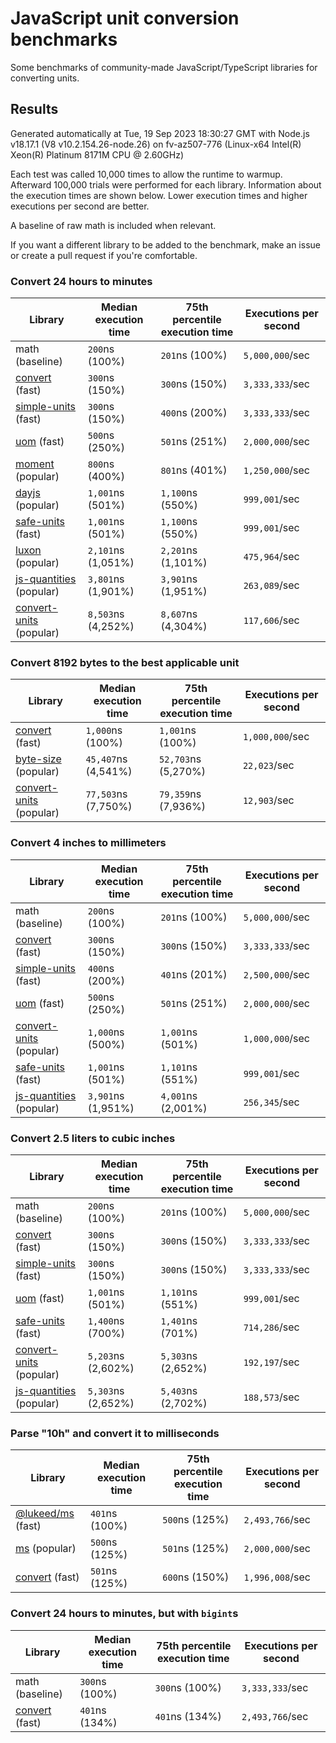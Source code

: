 # JavaScript unit conversion benchmarks

Some benchmarks of community-made JavaScript/TypeScript libraries for converting units.

## Results

<!-- beginblock(results) -->

Generated automatically at Tue, 19 Sep 2023 18:30:27 GMT with Node.js v18.17.1 (V8 v10.2.154.26-node.26) on fv-az507-776 (Linux-x64 Intel(R) Xeon(R) Platinum 8171M CPU @ 2.60GHz)

Each test was called 10,000 times to allow the runtime to warmup.
Afterward 100,000 trials were performed for each library.
Information about the execution times are shown below.
Lower execution times and higher executions per second are better.

A baseline of raw math is included when relevant.

If you want a different library to be added to the benchmark, make an issue or create a pull request if you're comfortable.

### Convert 24 hours to minutes

| Library                                                            | Median execution time | 75th percentile execution time | Executions per second |
| ------------------------------------------------------------------ | --------------------- | ------------------------------ | --------------------- |
| math (baseline)                                                    | `200`ns (100%)        | `201`ns (100%)                 | `5,000,000`/sec       |
| [convert](https://npmjs.com/package/convert) (fast)                | `300`ns (150%)        | `300`ns (150%)                 | `3,333,333`/sec       |
| [simple-units](https://npmjs.com/package/simple-units) (fast)      | `300`ns (150%)        | `400`ns (200%)                 | `3,333,333`/sec       |
| [uom](https://npmjs.com/package/uom) (fast)                        | `500`ns (250%)        | `501`ns (251%)                 | `2,000,000`/sec       |
| [moment](https://npmjs.com/package/moment) (popular)               | `800`ns (400%)        | `801`ns (401%)                 | `1,250,000`/sec       |
| [dayjs](https://npmjs.com/package/dayjs) (popular)                 | `1,001`ns (501%)      | `1,100`ns (550%)               | `999,001`/sec         |
| [safe-units](https://npmjs.com/package/safe-units) (fast)          | `1,001`ns (501%)      | `1,100`ns (550%)               | `999,001`/sec         |
| [luxon](https://npmjs.com/package/luxon) (popular)                 | `2,101`ns (1,051%)    | `2,201`ns (1,101%)             | `475,964`/sec         |
| [js-quantities](https://npmjs.com/package/js-quantities) (popular) | `3,801`ns (1,901%)    | `3,901`ns (1,951%)             | `263,089`/sec         |
| [convert-units](https://npmjs.com/package/convert-units) (popular) | `8,503`ns (4,252%)    | `8,607`ns (4,304%)             | `117,606`/sec         |

### Convert 8192 bytes to the best applicable unit

| Library                                                            | Median execution time | 75th percentile execution time | Executions per second |
| ------------------------------------------------------------------ | --------------------- | ------------------------------ | --------------------- |
| [convert](https://npmjs.com/package/convert) (fast)                | `1,000`ns (100%)      | `1,001`ns (100%)               | `1,000,000`/sec       |
| [byte-size](https://npmjs.com/package/byte-size) (popular)         | `45,407`ns (4,541%)   | `52,703`ns (5,270%)            | `22,023`/sec          |
| [convert-units](https://npmjs.com/package/convert-units) (popular) | `77,503`ns (7,750%)   | `79,359`ns (7,936%)            | `12,903`/sec          |

### Convert 4 inches to millimeters

| Library                                                            | Median execution time | 75th percentile execution time | Executions per second |
| ------------------------------------------------------------------ | --------------------- | ------------------------------ | --------------------- |
| math (baseline)                                                    | `200`ns (100%)        | `201`ns (100%)                 | `5,000,000`/sec       |
| [convert](https://npmjs.com/package/convert) (fast)                | `300`ns (150%)        | `300`ns (150%)                 | `3,333,333`/sec       |
| [simple-units](https://npmjs.com/package/simple-units) (fast)      | `400`ns (200%)        | `401`ns (201%)                 | `2,500,000`/sec       |
| [uom](https://npmjs.com/package/uom) (fast)                        | `500`ns (250%)        | `501`ns (251%)                 | `2,000,000`/sec       |
| [convert-units](https://npmjs.com/package/convert-units) (popular) | `1,000`ns (500%)      | `1,001`ns (501%)               | `1,000,000`/sec       |
| [safe-units](https://npmjs.com/package/safe-units) (fast)          | `1,001`ns (501%)      | `1,101`ns (551%)               | `999,001`/sec         |
| [js-quantities](https://npmjs.com/package/js-quantities) (popular) | `3,901`ns (1,951%)    | `4,001`ns (2,001%)             | `256,345`/sec         |

### Convert 2.5 liters to cubic inches

| Library                                                            | Median execution time | 75th percentile execution time | Executions per second |
| ------------------------------------------------------------------ | --------------------- | ------------------------------ | --------------------- |
| math (baseline)                                                    | `200`ns (100%)        | `201`ns (100%)                 | `5,000,000`/sec       |
| [convert](https://npmjs.com/package/convert) (fast)                | `300`ns (150%)        | `300`ns (150%)                 | `3,333,333`/sec       |
| [simple-units](https://npmjs.com/package/simple-units) (fast)      | `300`ns (150%)        | `300`ns (150%)                 | `3,333,333`/sec       |
| [uom](https://npmjs.com/package/uom) (fast)                        | `1,001`ns (501%)      | `1,101`ns (551%)               | `999,001`/sec         |
| [safe-units](https://npmjs.com/package/safe-units) (fast)          | `1,400`ns (700%)      | `1,401`ns (701%)               | `714,286`/sec         |
| [convert-units](https://npmjs.com/package/convert-units) (popular) | `5,203`ns (2,602%)    | `5,303`ns (2,652%)             | `192,197`/sec         |
| [js-quantities](https://npmjs.com/package/js-quantities) (popular) | `5,303`ns (2,652%)    | `5,403`ns (2,702%)             | `188,573`/sec         |

### Parse "10h" and convert it to milliseconds

| Library                                                   | Median execution time | 75th percentile execution time | Executions per second |
| --------------------------------------------------------- | --------------------- | ------------------------------ | --------------------- |
| [@lukeed/ms](https://npmjs.com/package/@lukeed/ms) (fast) | `401`ns (100%)        | `500`ns (125%)                 | `2,493,766`/sec       |
| [ms](https://npmjs.com/package/ms) (popular)              | `500`ns (125%)        | `501`ns (125%)                 | `2,000,000`/sec       |
| [convert](https://npmjs.com/package/convert) (fast)       | `501`ns (125%)        | `600`ns (150%)                 | `1,996,008`/sec       |

### Convert 24 hours to minutes, but with `bigint`s

| Library                                             | Median execution time | 75th percentile execution time | Executions per second |
| --------------------------------------------------- | --------------------- | ------------------------------ | --------------------- |
| math (baseline)                                     | `300`ns (100%)        | `300`ns (100%)                 | `3,333,333`/sec       |
| [convert](https://npmjs.com/package/convert) (fast) | `401`ns (134%)        | `401`ns (134%)                 | `2,493,766`/sec       |

<!-- endblock(results) -->
